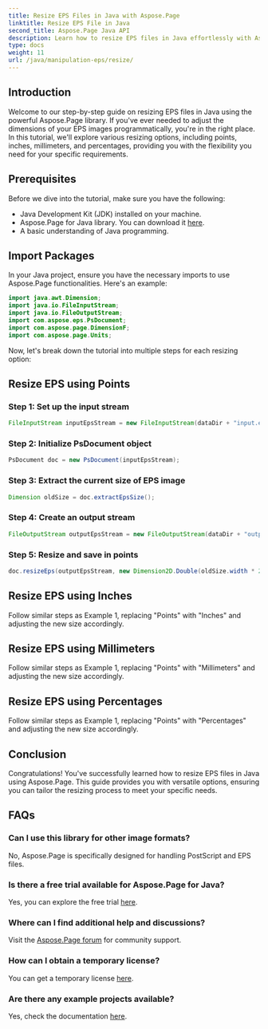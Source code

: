 ```yaml
---
title: Resize EPS Files in Java with Aspose.Page
linktitle: Resize EPS File in Java
second_title: Aspose.Page Java API
description: Learn how to resize EPS files in Java effortlessly with Aspose.Page for Java. Follow our comprehensive guide for step-by-step instructions.
type: docs
weight: 11
url: /java/manipulation-eps/resize/
---
```

## Introduction
Welcome to our step-by-step guide on resizing EPS files in Java using the powerful Aspose.Page library. If you've ever needed to adjust the dimensions of your EPS images programmatically, you're in the right place. In this tutorial, we'll explore various resizing options, including points, inches, millimeters, and percentages, providing you with the flexibility you need for your specific requirements.
## Prerequisites
Before we dive into the tutorial, make sure you have the following:
- Java Development Kit (JDK) installed on your machine.
- Aspose.Page for Java library. You can download it [here](https://releases.aspose.com/page/java/).
- A basic understanding of Java programming.
## Import Packages
In your Java project, ensure you have the necessary imports to use Aspose.Page functionalities. Here's an example:
```java
import java.awt.Dimension;
import java.io.FileInputStream;
import java.io.FileOutputStream;
import com.aspose.eps.PsDocument;
import com.aspose.page.DimensionF;
import com.aspose.page.Units;

```
Now, let's break down the tutorial into multiple steps for each resizing option:
## Resize EPS using Points
### Step 1: Set up the input stream
```java
FileInputStream inputEpsStream = new FileInputStream(dataDir + "input.eps");
```
### Step 2: Initialize PsDocument object
```java
PsDocument doc = new PsDocument(inputEpsStream);
```
### Step 3: Extract the current size of EPS image
```java
Dimension oldSize = doc.extractEpsSize();
```
### Step 4: Create an output stream
```java
FileOutputStream outputEpsStream = new FileOutputStream(dataDir + "output_resize_points.eps");
```
### Step 5: Resize and save in points
```java
doc.resizeEps(outputEpsStream, new Dimension2D.Double(oldSize.width * 2, oldSize.height * 2), Units.Points);
```
## Resize EPS using Inches
Follow similar steps as Example 1, replacing "Points" with "Inches" and adjusting the new size accordingly.
## Resize EPS using Millimeters
Follow similar steps as Example 1, replacing "Points" with "Millimeters" and adjusting the new size accordingly.
## Resize EPS using Percentages
Follow similar steps as Example 1, replacing "Points" with "Percentages" and adjusting the new size accordingly.
## Conclusion
Congratulations! You've successfully learned how to resize EPS files in Java using Aspose.Page. This guide provides you with versatile options, ensuring you can tailor the resizing process to meet your specific needs.

## FAQs
### Can I use this library for other image formats?
No, Aspose.Page is specifically designed for handling PostScript and EPS files.
### Is there a free trial available for Aspose.Page for Java?
Yes, you can explore the free trial [here](https://releases.aspose.com/).
### Where can I find additional help and discussions?
Visit the [Aspose.Page forum](https://forum.aspose.com/c/page/39) for community support.
### How can I obtain a temporary license?
You can get a temporary license [here](https://purchase.aspose.com/temporary-license/).
### Are there any example projects available?
Yes, check the documentation [here](https://reference.aspose.com/page/java/).
